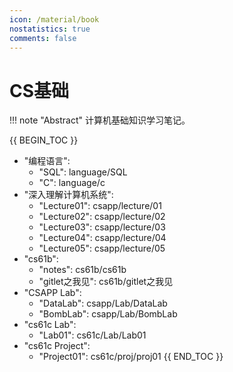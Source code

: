 ```yaml
---
icon: /material/book
nostatistics: true
comments: false
---
```


# CS基础

!!! note "Abstract"
    计算机基础知识学习笔记。

{{ BEGIN_TOC }}
- "编程语言": 
    - "SQL": language/SQL
    - "C": language/c
- "深入理解计算机系统":
    - "Lecture01": csapp/lecture/01
    - "Lecture02": csapp/lecture/02
    - "Lecture03": csapp/lecture/03
    - "Lecture04": csapp/lecture/04
    - "Lecture05": csapp/lecture/05
- "cs61b":
    - "notes": cs61b/cs61b
    - "gitlet之我见": cs61b/gitlet之我见
- "CSAPP Lab":
    - "DataLab": csapp/Lab/DataLab
    - "BombLab": csapp/Lab/BombLab
- "cs61c Lab":
    - "Lab01": cs61c/Lab/Lab01
- "cs61c Project":
    - "Project01": cs61c/proj/proj01
{{ END_TOC }}

